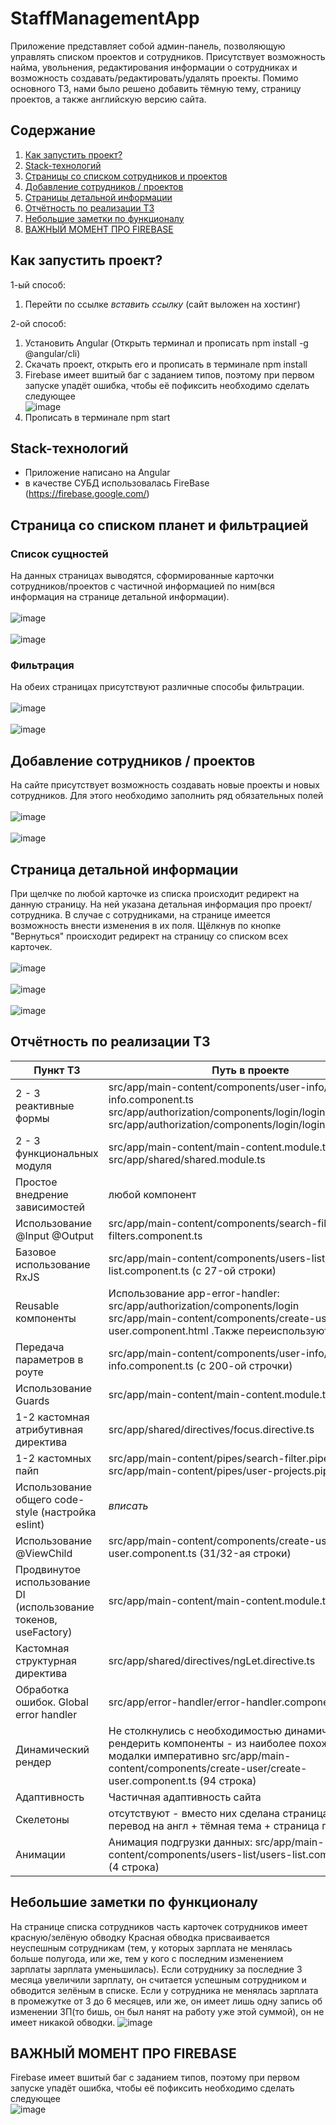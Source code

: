 # StaffManagementApp
Приложение представляет собой админ-панель, позволяющую управлять списком проектов и сотрудников. Присутствует возможность найма, увольнения, редактирования информации о сотрудниках и возможность создавать/редактировать/удалять проекты. Помимо основного ТЗ, нами было решено добавить тёмную тему, страницу проектов, а также английскую версию сайта.

## Содержание

1. <a href = "#start">Как запустить проект?</a>
2. <a href = "#stack">Stack-технологий</a>
3. <a href = "#main_page">Страницы со списком сотрудников и проектов<a>
4. <a href = "#create_page">Добавление сотрудников / проектов<a>
5. <a href = "#info_page">Страницы детальной информации</a>
6. <a href = "#technical_assignment">Отчётность по реализации ТЗ</a>
7. <a href = "#project_info">Небольшие заметки по функционалу</a>
8. <a href = "#error_part">ВАЖНЫЙ МОМЕНТ ПРО FIREBASE</a>
  
<a name = start></a>
## Как запустить проект?
1-ый способ:
  1. Перейти по ссылке *вставить ссылку* (сайт выложен на хостинг)
  
2-ой способ:
  1. Установить Angular (Открыть терминал и прописать npm install -g @angular/cli)
  2. Скачать проект, открыть его и прописать в терминале npm install
  3. Firebase имеет вшитый баг с заданием типов, поэтому при первом запуске упадёт ошибка, чтобы её пофиксить необходимо сделать следующее <br>
  ![image](https://github.com/lceneo/StaffManagementApp/assets/94864786/f14a3dad-17d3-423e-885b-34d2f648038a)
  4. Прописать в терминале npm start

<a name = stack></a>  
## Stack-технологий
- Приложение написано на Angular
- в качестве СУБД использовалась FireBase (https://firebase.google.com/)

<a name = main_page></a>
## Страница со списком планет и фильтрацией

### Список сущностей
На данных страницах выводятся, сформированные карточки сотрудников/проектов с частичной информацией по ним(вся информация на странице детальной информации). 
<br><br>
![image](https://github.com/lceneo/StaffManagementApp/assets/94864786/c4a83eab-152b-4ac4-a302-a22a05972e88)
<br><br>
![image](https://github.com/lceneo/StaffManagementApp/assets/94864786/268fd036-2b86-46de-bb98-5e19c49f431c)



### Фильтрация
На обеих страницах присутствуют различные способы фильтрации.
<br><br>
![image](https://github.com/lceneo/StaffManagementApp/assets/94864786/d234ae46-90c1-47e2-8ba5-835019e4c12f)
<br><br>
![image](https://github.com/lceneo/StaffManagementApp/assets/94864786/d2efb905-dfd9-4532-b31f-2774dcd3edaa)

 <a name = create_page></a>  
## Добавление сотрудников / проектов
На сайте присутствует возможность создавать новые проекты и новых сотрудников. Для этого необходимо заполнить ряд обязательных полей
<br><br>
 ![image](https://github.com/lceneo/StaffManagementApp/assets/94864786/98ee250a-d1f6-4576-83c8-fbac7f15a3d7)
<br><br>
![image](https://github.com/lceneo/StaffManagementApp/assets/94864786/9b627d9d-ff26-47ac-b529-48da35d9b0ca)


<a name = info_page></a>
## Страница детальной информации

При щелчке по любой карточке из списка происходит редирект на данную страницу.
На ней указана детальная информация про проект/сотрудника. В случае с сотрудниками, на странице имеется возможность внести изменения в их поля. Щёлкнув по кнопке "Вернуться" происходит редирект на страницу со списком всех карточек.
<br><br>
![image](https://github.com/lceneo/StaffManagementApp/assets/94864786/3df98258-3838-4592-bf92-7a5bb099e468)
<br><br>
![image](https://github.com/lceneo/StaffManagementApp/assets/94864786/1942aa11-55f9-4acb-b071-81e28fde22b4)
<br><br>
![image](https://github.com/lceneo/StaffManagementApp/assets/94864786/79dbd2da-6061-414d-8123-3db8a4a60836)
 

<a name = technical_assignment></a>
## Отчётность по реализации ТЗ

| Пункт ТЗ | Путь в проекте  |
| ------- | --- |
| 2 - 3 реактивные формы | src/app/main-content/components/user-info/user-info.component.ts <br> src/app/authorization/components/login/login.component.ts <br> src/app/authorization/components/login/login.component.ts |
| 2 - 3 функциональных модуля | src/app/main-content/main-content.module.ts <br>  src/app/shared/shared.module.ts|
| Простое внедрение зависимостей | любой компонент |
| Использование @Input @Output | src/app/main-content/components/search-filters/search-filters.component.ts |
| Базовое использование RxJS | src/app/main-content/components/users-list/users-list.component.ts (c 27-ой строки) |
| Reusable компоненты | Использование app-error-handler: src/app/authorization/components/login <br> src/app/main-content/components/create-user/create-user.component.html .Также переиспользуются модалки |
| Передача параметров в роуте | src/app/main-content/components/user-info/user-info.component.ts (с 200-ой строчки) |
| Использование Guards | src/app/main-content/main-content.module.ts |
| 1-2 кастомная атрибутивная директива | src/app/shared/directives/focus.directive.ts |
| 1-2 кастомных пайп | src/app/main-content/pipes/search-filter.pipe.ts <br> src/app/main-content/pipes/user-projects.pipe.ts |
| Использование общего code-style (настройка eslint) | *вписать* |
| Использование @ViewChild | src/app/main-content/components/create-user/create-user.component.ts (31/32-ая строки) |
| Продвинутое использование DI (использование токенов, useFactory) | src/app/main-content/main-content.module.ts |
| Кастомная структурная директива | src/app/shared/directives/ngLet.directive.ts |
| Обработка ошибок. Global error handler | src/app/error-handler/error-handler.component.ts |
| Динамический рендер | Не столкнулись с необходимостью динамически рендерить компоненты - из наиболее похожего вызов модалки императивно src/app/main-content/components/create-user/create-user.component.ts (94 строка) |
| Адаптивность | Частичная адаптивность сайта |
| Скелетоны | отсутствуют - вместо них сделана страница проектов + перевод на англ + тёмная тема + страница проектов |
| Анимации | Анимация подгрузки данных: src/app/main-content/components/users-list/users-list.component.html (4 cтрока) |
  
<a name = project_info></a>
## Небольшие заметки по функционалу
На странице списка сотрудников часть карточек сотрудников имеет красную/зелёную обводку
Красная обводка присваивается неуспешным сотрудникам (тем, у которых зарплата не менялась больше полугода, или же, тем у кого с последним изменением зарплаты зарплата уменьшилась). Если сотруднику за последние 3 месяца увеличили зарплату, он считается успешным сотрудником и обводится зелёным в списке. Если у сотрудника не менялась зарплата в промежутке от 3 до 6 месяцев, или же, он имеет лишь одну запись об изменении ЗП(то бишь, он был нанят на работу уже этой суммой), он не имеет никакой обводки.
![image](https://github.com/lceneo/StaffManagementApp/assets/94864786/e42d4488-33bf-4a8d-97c4-a02c2b7f2d1e)

  
<a name = error_part></a>
## ВАЖНЫЙ МОМЕНТ ПРО FIREBASE
Firebase имеет вшитый баг с заданием типов, поэтому при первом запуске упадёт ошибка, чтобы её пофиксить необходимо сделать следующее <br>
![image](https://github.com/lceneo/StaffManagementApp/assets/94864786/f14a3dad-17d3-423e-885b-34d2f648038a)

